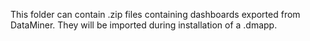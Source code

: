 This folder can contain .zip files containing dashboards exported from DataMiner. They will be imported during installation of a .dmapp.